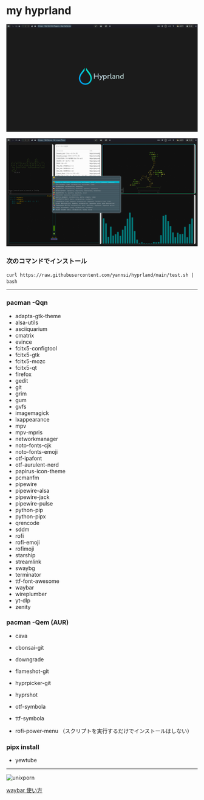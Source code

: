 # my hyprland

![simple](simple.png)

![my hyprland](myhyprland.png)

### 次のコマンドでインストール
```curl https://raw.githubusercontent.com/yannsi/hyprland/main/test.sh | bash```

---


### pacman -Qqn

- adapta-gtk-theme
- alsa-utils
- asciiquarium
- cmatrix
- evince
- fcitx5-configtool
- fcitx5-gtk
- fcitx5-mozc
- fcitx5-qt
- firefox
- gedit
- git
- grim
- gum
- gvfs
- imagemagick
- lxappearance
- mpv
- mpv-mpris
- networkmanager
- noto-fonts-cjk
- noto-fonts-emoji
- otf-ipafont
- otf-aurulent-nerd
- papirus-icon-theme
- pcmanfm
- pipewire
- pipewire-alsa
- pipewire-jack
- pipewire-pulse
- python-pip
- python-pipx
- qrencode
- sddm
- rofi
- rofi-emoji
- rofimoji
- starship
- streamlink
- swaybg
- terminator
- ttf-font-awesome
- waybar
- wireplumber
- yt-dlp
- zenity


### pacman -Qem (AUR)

- cava
- cbonsai-git
- downgrade
- flameshot-git
- hyprpicker-git
- hyprshot
- otf-symbola
- ttf-symbola

- rofi-power-menu  （スクリプトを実行するだけでインストールはしない）


### pipx install
- yewtube
---
![unixporn](unixporn.png)

[waybar 使い方](.config/waybar/scripts/waybarsetumei.pdf)
